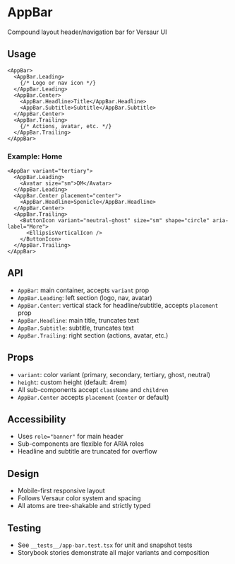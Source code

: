 # AppBar

Compound layout header/navigation bar for Versaur UI

## Usage

```tsx
<AppBar>
  <AppBar.Leading>
    {/* Logo or nav icon */}
  </AppBar.Leading>
  <AppBar.Center>
    <AppBar.Headline>Title</AppBar.Headline>
    <AppBar.Subtitle>Subtitle</AppBar.Subtitle>
  </AppBar.Center>
  <AppBar.Trailing>
    {/* Actions, avatar, etc. */}
  </AppBar.Trailing>
</AppBar>
```

### Example: Home
```tsx
<AppBar variant="tertiary">
  <AppBar.Leading>
    <Avatar size="sm">DM</Avatar>
  </AppBar.Leading>
  <AppBar.Center placement="center">
    <AppBar.Headline>Spenicle</AppBar.Headline>
  </AppBar.Center>
  <AppBar.Trailing>
    <ButtonIcon variant="neutral-ghost" size="sm" shape="circle" aria-label="More">
      <EllipsisVerticalIcon />
    </ButtonIcon>
  </AppBar.Trailing>
</AppBar>
```

## API
- `AppBar`: main container, accepts `variant` prop
- `AppBar.Leading`: left section (logo, nav, avatar)
- `AppBar.Center`: vertical stack for headline/subtitle, accepts `placement` prop
- `AppBar.Headline`: main title, truncates text
- `AppBar.Subtitle`: subtitle, truncates text
- `AppBar.Trailing`: right section (actions, avatar, etc.)

## Props
- `variant`: color variant (primary, secondary, tertiary, ghost, neutral)
- `height`: custom height (default: 4rem)
- All sub-components accept `className` and `children`
- `AppBar.Center` accepts `placement` (`center` or default)

## Accessibility
- Uses `role="banner"` for main header
- Sub-components are flexible for ARIA roles
- Headline and subtitle are truncated for overflow

## Design
- Mobile-first responsive layout
- Follows Versaur color system and spacing
- All atoms are tree-shakable and strictly typed

## Testing
- See `__tests__/app-bar.test.tsx` for unit and snapshot tests
- Storybook stories demonstrate all major variants and composition
